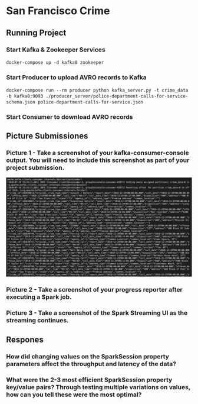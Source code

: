 # San Francisco Crime

## Running Project

### Start Kafka & Zookeeper Services

```
docker-compose up -d kafka0 zookeeper
```

### Start Producer to upload AVRO records to Kafka

```
docker-compose run --rm producer python kafka_server.py -t crime_data -b kafka0:9093 ./producer_server/police-department-calls-for-service-schema.json police-department-calls-for-service.json
```

### Start Consumer to download AVRO records



## Picture Submissiones

### Picture 1 - Take a screenshot of your kafka-consumer-console output. You will need to include this screenshot as part of your project submission.

![](images/consumer_logs.png)

### Picture 2 - Take a screenshot of your progress reporter after executing a Spark job.

### Picture 3 - Take a screenshot of the Spark Streaming UI as the streaming continues.

## Respones

### How did changing values on the SparkSession property parameters affect the throughput and latency of the data?

### What were the 2-3 most efficient SparkSession property key/value pairs? Through testing multiple variations on values, how can you tell these were the most optimal?

